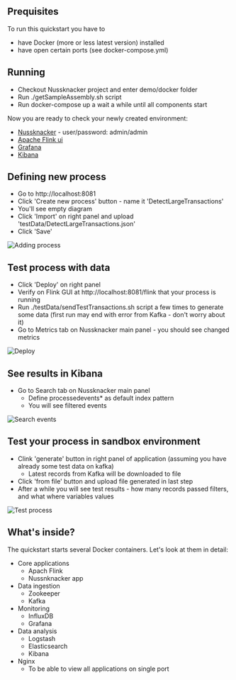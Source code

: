## Prequisites

To run this quickstart you have to 
* have Docker (more or less latest version) installed
* have open certain ports (see docker-compose.yml)

## Running

* Checkout Nussknacker project and enter demo/docker folder
* Run ./getSampleAssembly.sh script
* Run docker-compose up a wait a while until all components start

Now you are ready to check your newly created environment:

* [Nussknacker](http://localhost:8081/) - user/password: admin/admin
* [Apache Flink ui](http://localhost:8081/flink)
* [Grafana](http://localhost:8081/grafana/)
* [Kibana](http://localhost:8081/kibana/)

## Defining new process

* Go to http://localhost:8081
* Click 'Create new process' button - name it 'DetectLargeTransactions'
* You'll see empty diagram
* Click 'Import' on right panel and upload 'testData/DetectLargeTransactions.json'
* Click 'Save'

![Adding process](img/quickstart/createProcess.gif)


## Test process with data
* Click 'Deploy' on right panel
* Verify on Flink GUI at http://localhost:8081/flink that your process is running
* Run ./testData/sendTestTransactions.sh script a few times to generate some data (first run may end with error from Kafka - don't worry about it)
* Go to Metrics tab on Nussknacker main panel - you should see changed metrics

![Deploy](img/quickstart/deployAndMetrics.gif)

## See results in Kibana

* Go to Search tab on Nussknacker main panel 
  * Define processedevents* as default index pattern
  * You will see filtered events

![Search events](img/quickstart/searchInKibana.gif)

## Test your process in sandbox environment
* Clink 'generate' button in right panel of application (assuming you have already some test data on kafka)
  * Latest records from Kafka will be downloaded to file
* Click 'from file' button and upload file generated in last step
* After a while you will see test results - how many records passed filters, and what where variables values

![Test process](img/quickstart/testProcess.gif)

## What's inside?
The quickstart starts several Docker containers. Let's look at them in detail:
* Core applications
  * Apach Flink
  * Nussnknacker app
* Data ingestion
  * Zookeeper
  * Kafka
* Monitoring
  * InfluxDB
  * Grafana
* Data analysis  
  * Logstash
  * Elasticsearch
  * Kibana
* Nginx
  * To be able to view all applications on single port
